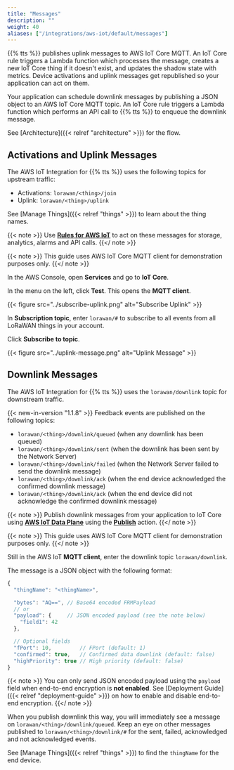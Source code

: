 ```yaml
---
title: "Messages"
description: ""
weight: 40
aliases: ["/integrations/aws-iot/default/messages"]
---
```


{{% tts %}} publishes uplink messages to AWS IoT Core MQTT. An IoT Core rule triggers a Lambda function which processes the message, creates a new IoT Core thing if it doesn't exist, and updates the shadow state with metrics. Device activations and uplink messages get republished so your application can act on them.

<!--more-->

Your application can schedule downlink messages by publishing a JSON object to an AWS IoT Core MQTT topic. An IoT Core rule triggers a Lambda function which performs an API call to {{% tts %}} to enqueue the downlink message.

See [Architecture]({{< relref "architecture" >}}) for the flow.

## Activations and Uplink Messages

The AWS IoT Integration for {{% tts %}} uses the following topics for upstream traffic:

- Activations: `lorawan/<thing>/join`
- Uplink: `lorawan/<thing>/uplink`

See [Manage Things]({{< relref "things" >}}) to learn about the thing names.

{{< note >}} Use [**Rules for AWS IoT**](https://docs.aws.amazon.com/iot/latest/developerguide/iot-rules.html) to act on these messages for storage, analytics, alarms and API calls. {{</ note >}}

{{< note >}} This guide uses AWS IoT Core MQTT client for demonstration purposes only. {{</ note >}}

In the AWS Console, open **Services** and go to **IoT Core**.

In the menu on the left, click **Test**. This opens the **MQTT client**.

{{< figure src="../subscribe-uplink.png" alt="Subscribe Uplink" >}}

In **Subscription topic**, enter `lorawan/#` to subscribe to all events from all LoRaWAN things in your account.

Click **Subscribe to topic**.

{{< figure src="../uplink-message.png" alt="Uplink Message" >}}

## Downlink Messages

The AWS IoT Integration for {{% tts %}} uses the `lorawan/downlink` topic for downstream traffic.

{{< new-in-version "1.1.8" >}} Feedback events are published on the following topics:

- `lorawan/<thing>/downlink/queued` (when any downlink has been queued)
- `lorawan/<thing>/downlink/sent` (when the downlink has been sent by the Network Server)
- `lorawan/<thing>/downlink/failed` (when the Network Server failed to send the downlink message)
- `lorawan/<thing>/downlink/ack` (when the end device acknowledged the confirmed downlink message)
- `lorawan/<thing>/downlink/ack` (when the end device did not acknowledge the confirmed downlink message)

{{< note >}} Publish downlink messages from your application to IoT Core using [**AWS IoT Data Plane**](https://docs.aws.amazon.com/iot/latest/apireference/Welcome.html#Welcome_AWS_IoT_Data_Plane) using the [**Publish**](https://docs.aws.amazon.com/iot/latest/apireference/API_iotdata_Publish.html) action. {{</ note >}}

{{< note >}} This guide uses AWS IoT Core MQTT client for demonstration purposes only. {{</ note >}}

Still in the AWS IoT **MQTT client**, enter the downlink topic `lorawan/downlink`.

The message is a JSON object with the following format:

```js
{
  "thingName": "<thingName>",

  "bytes": "AQ==", // Base64 encoded FRMPayload
  // or
  "payload": {     // JSON encoded payload (see the note below)
    "field1": 42
  },

  // Optional fields
  "fPort": 10,         // FPort (default: 1)
  "confirmed": true,   // Confirmed data downlink (default: false)
  "highPriority": true // High priority (default: false)
}
```

{{< note >}} You can only send JSON encoded payload using the `payload` field when end-to-end encryption is **not enabled**. See [Deployment Guide]({{< relref "deployment-guide" >}}) on how to enable and disable end-to-end encryption. {{</ note >}}

When you publish downlink this way, you will immediately see a message on `lorawan/<thing>/downlink/queued`. Keep an eye on other messages published to `lorawan/<thing>/downlink/#` for the sent, failed, acknowledged and not acknowledged events.

See [Manage Things]({{< relref "things" >}}) to find the `thingName` for the end device.
